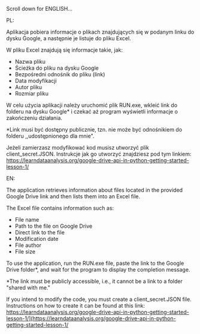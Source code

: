 Scroll down for ENGLISH...

PL:

Aplikacja pobiera informacje o plikach
znajdujących się w podanym linku do dysku Google, a następnie
je listuje do pliku Excel.

W pliku Excel znajdują się informacje takie, jak:
- Nazwa pliku
- Ścieżka do pliku na dysku Google
- Bezpośredni odnośnik do pliku (link)
- Data modyfikacji
- Autor pliku
- Rozmiar pliku

W celu użycia aplikacji należy uruchomić plik RUN.exe,
wkleić link do folderu na dysku Google* i czekać aż
program wyświetli informacje o zakończeniu działania.

*Link musi być dostępny publicznie, tzn. nie może być
odnośnikiem do folderu ,,udostępnionego dla mnie".

Jeżeli zamierzasz modyfikować kod musisz utworzyć plik
client_secret.JSON. Instrukcje jak go utworzyć znajdziesz
pod tym linkiem:
https://learndataanalysis.org/google-drive-api-in-python-getting-started-lesson-1/

EN:

The application retrieves information about files located 
in the provided Google Drive link and then lists 
them into an Excel file.

The Excel file contains information such as:
- File name
- Path to the file on Google Drive
- Direct link to the file
- Modification date
- File author
- File size

To use the application, run the RUN.exe file, 
paste the link to the Google Drive folder*, 
and wait for the program to display the completion message.

*The link must be publicly accessible, i.e., 
it cannot be a link to a folder "shared with me."

If you intend to modify the code, you must create 
a client_secret.JSON file. Instructions on how to 
create it can be found at this link: 
https://learndataanalysis.org/google-drive-api-in-python-getting-started-lesson-1/](https://learndataanalysis.org/google-drive-api-in-python-getting-started-lesson-1/
